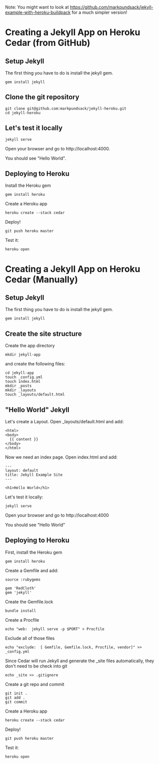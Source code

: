 Note: You might want to look at https://github.com/markpundsack/jekyll-example-with-heroku-buildpack for a much simpler version!

Creating a Jekyll App on Heroku Cedar (from GitHub)
===

Setup Jekyll
---

The first thing you have to do is install the jekyll gem.

    gem install jekyll

Clone the git repository
---

    git clone git@github.com:markpundsack/jekyll-heroku.git
    cd jekyll-heroku
    
Let's test it locally
---

    jekyll serve

Open your browser and go to http://localhost:4000.

You should see "Hello World".

Deploying to Heroku
---

Install the Heroku gem

    gem install heroku

Create a Heroku app

    heroku create --stack cedar

Deploy!

    git push heroku master

Test it:

    heroku open

Creating a Jekyll App on Heroku Cedar (Manually)
=== 

Setup Jekyll
---

The first thing you have to do is install the jekyll gem.

    gem install jekyll

Create the site structure
---

Create the app directory

    mkdir jekyll-app

and create the following files:

    cd jekyll-app
    touch _config.yml
    touch index.html
    mkdir _posts
    mkdir _layouts
    touch _layouts/default.html

"Hello World" Jekyll
---

Let's create a Layout. Open _layouts/default.html and add:

    <html>
    <body>
      {{ content }}
    </body>
    </html>

Now we need an index page. Open index.html and add:

    ---
    layout: default
    title: Jekyll Example Site
    ---

    <h1>Hello World</h1>

Let's test it locally:

    jekyll serve

Open your browser and go to http://localhost:4000

You should see "Hello World"

Deploying to Heroku
---

First, install the Heroku gem

    gem install heroku

Create a Gemfile and add:

    source :rubygems
    
    gem 'RedCloth'
    gem 'jekyll'

Create the Gemfile.lock

    bundle install

Create a Procfile

    echo "web:	jekyll serve -p $PORT" > Procfile

Exclude all of those files

    echo "exclude:  [ Gemfile, Gemfile.lock, Procfile, vendor]" >> _config.yml

Since Cedar will run Jekyll and generate the _site files automatically, they don't need to be check into git
    
    echo _site >> .gitignore
    
Create a git repo and commit

    git init .
    git add .
    git commit

Create a Heroku app

    heroku create --stack cedar

Deploy!

    git push heroku master

Test it:

    heroku open
